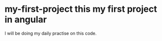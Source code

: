 # my-first-project this my first project in angular 
I will be  doing my daily practise on this code.
